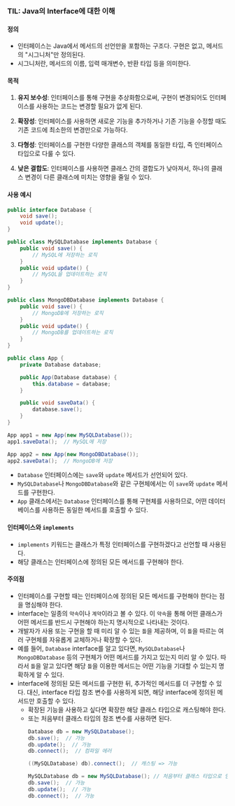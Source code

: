 ### TIL: Java의 Interface에 대한 이해

#### 정의
- 인터페이스는 Java에서 메서드의 선언만을 포함하는 구조다. 구현은 없고, 메서드의 "시그니처"만 정의된다.
- 시그니처란, 메서드의 이름, 입력 매개변수, 반환 타입 등을 의미한다.

#### 목적
1. **유지 보수성**: 인터페이스를 통해 구현을 추상화함으로써, 구현이 변경되어도 인터페이스를 사용하는 코드는 변경할 필요가 없게 된다.
   
2. **확장성**: 인터페이스를 사용하면 새로운 기능을 추가하거나 기존 기능을 수정할 때도 기존 코드에 최소한의 변경만으로 가능하다.

3. **다형성**: 인터페이스를 구현한 다양한 클래스의 객체를 동일한 타입, 즉 인터페이스 타입으로 다룰 수 있다.

4. **낮은 결합도**: 인터페이스를 사용하면 클래스 간의 결합도가 낮아져서, 하나의 클래스 변경이 다른 클래스에 미치는 영향을 줄일 수 있다.

#### 사용 예시
```java
public interface Database {
    void save();
    void update();
}

public class MySQLDatabase implements Database {
    public void save() {
        // MySQL에 저장하는 로직
    }
    public void update() {
        // MySQL을 업데이트하는 로직
    }
}

public class MongoDBDatabase implements Database {
    public void save() {
        // MongoDB에 저장하는 로직
    }
    public void update() {
        // MongoDB를 업데이트하는 로직
    }
}

public class App {
    private Database database;

    public App(Database database) {
        this.database = database;
    }

    public void saveData() {
        database.save();
    }
}

App app1 = new App(new MySQLDatabase());
app1.saveData();  // MySQL에 저장

App app2 = new App(new MongoDBDatabase());
app2.saveData();  // MongoDB에 저장
```
- `Database` 인터페이스에는 `save`와 `update` 메서드가 선언되어 있다.
- `MySQLDatabase`나 `MongoDBDatabase`와 같은 구현체에서는 이 `save`와 `update` 메서드를 구현한다.
- `App` 클래스에서는 `Database` 인터페이스를 통해 구현체를 사용하므로, 어떤 데이터베이스를 사용하든 동일한 메서드를 호출할 수 있다.

#### 인터페이스와 `implements`
- `implements` 키워드는 클래스가 특정 인터페이스를 구현하겠다고 선언할 때 사용된다.
- 해당 클래스는 인터페이스에 정의된 모든 메서드를 구현해야 한다.

#### 주의점
- 인터페이스를 구현할 때는 인터페이스에 정의된 모든 메서드를 구현해야 한다는 점을 명심해야 한다.
- interface는 일종의 `약속`이나 `계약`이라고 볼 수 있다. 이 `약속`을 통해 어떤 클래스가 어떤 메서드를 반드시 구현해야 하는지 명시적으로 나타내는 것이다. 
- 개발자가 사용 또는 구현을 할 때 미리 알 수 있는 `틀`을 제공하며, 이 `틀`을 따르는 여러 구현체를 자유롭게 교체하거나 확장할 수 있다.
- 예를 들어, `Database` interface를 알고 있다면, `MySQLDatabase`나 `MongoDBDatabase` 등의 구현체가 어떤 메서드를 가지고 있는지 미리 알 수 있다. 따라서 `틀`을 알고 있다면 해당 `틀`을 이용한 메서드는 어떤 기능을 기대할 수 있는지 명확하게 알 수 있다.
- interface에 정의된 모든 메서드를 구현한 뒤, 추가적인 메서드를 더 구현할 수 있다. 대신, interface 타입 참조 변수를 사용하게 되면, 해당 interface에 정의된 메서드만 호출할 수 있다. 
  - 확장된 기능을 사용하고 싶다면 확장한 해당 클래스 타입으로 캐스팅해야 한다.
  - 또는 처음부터 클래스 타입의 참조 변수를 사용하면 된다.
    ```java
    Database db = new MySQLDatabase();
    db.save();  // 가능
    db.update();  // 가능
    db.connect();  // 컴파일 에러

    ((MySQLDatabase) db).connect();  // 캐스팅 => 가능

    MySQLDatabase db = new MySQLDatabase(); // 처음부터 클래스 타입으로 인스턴스 생성.
    db.save();  // 가능
    db.update();  // 가능
    db.connect();  // 가능

    ```